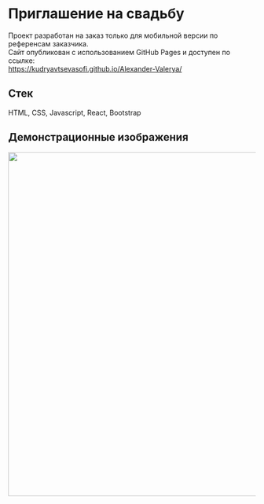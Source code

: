 # Приглашение на свадьбу
Проект разработан на заказ только для мобильной версии по референсам заказчика. <br/>
Сайт опубликован с использованием GitHub Pages и доступен по ссылке: <br/>
https://kudryavtsevasofi.github.io/Alexander-Valerya/

## Стек

HTML, CSS, Javascript, React, Bootstrap

## Демонстрационные изображения

<img width="700" src="demo.png" />
